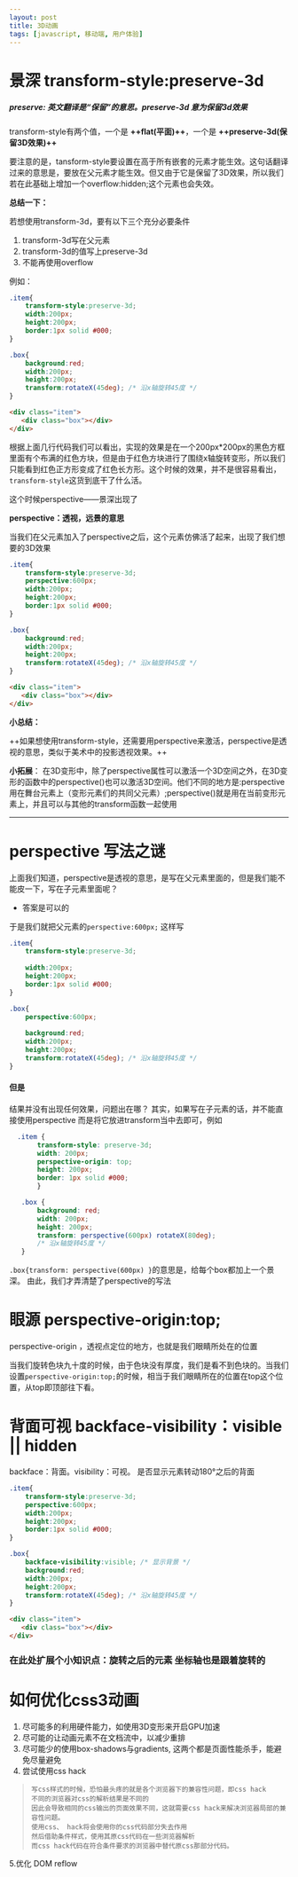 ```yaml
---
layout: post
title: 3D动画   
tags: [javascript, 移动端, 用户体验]
---
```


# 景深 transform-style:preserve-3d
##### preserve: 英文翻译是“保留”的意思。preserve-3d 意为保留3d效果

transform-style有两个值，一个是 **++flat(平面)++**，一个是 **++preserve-3d(保留3D效果)++**

要注意的是，tansform-style要设置在高于所有嵌套的元素才能生效。这句话翻译过来的意思是，要放在父元素才能生效。但又由于它是保留了3D效果，所以我们若在此基础上增加一个overflow:hidden;这个元素也会失效。

**总结一下：**

若想使用transform-3d，要有以下三个充分必要条件
1. transform-3d写在父元素
2. transform-3d的值写上preserve-3d
3. 不能再使用overflow

 例如：
 ```css
 .item{
     transform-style:preserve-3d;
     width:200px;
     height:200px;
     border:1px solid #000;
 }
 
 .box{
     background:red;
     width:200px;
     height:200px;
     transform:rotateX(45deg); /* 沿x轴旋转45度 */
 }
 
 ```
 ```html
 <div class="item">
    <div class="box"></div>
 </div>
 ```
 
根据上面几行代码我们可以看出，实现的效果是在一个200px*200px的黑色方框里面有个布满的红色方块，但是由于红色方块进行了围绕x轴旋转变形，所以我们只能看到红色正方形变成了红色长方形。这个时候的效果，并不是很容易看出，```transform-style```这货到底干了什么活。

这个时候perspective——景深出现了

**perspective：透视，远景的意思**

当我们在父元素加入了perspective之后，这个元素仿佛活了起来，出现了我们想要的3D效果

 ```css
 .item{
     transform-style:preserve-3d;
     perspective:600px;
     width:200px;
     height:200px;
     border:1px solid #000;
 }
 
 .box{
     background:red;
     width:200px;
     height:200px;
     transform:rotateX(45deg); /* 沿x轴旋转45度 */
 }
 
 ```
 ```html
 <div class="item">
    <div class="box"></div>
 </div>
 ```

**小总结：** 

++如果想使用transform-style，还需要用perspective来激活，perspective是透视的意思，类似于美术中的投影透视效果。++

**小拓展**：
在3D变形中，除了perspective属性可以激活一个3D空间之外，在3D变形的函数中的perspective()也可以激活3D空间。他们不同的地方是:perspective用在舞台元素上（变形元素们的共同父元素）;perspective()就是用在当前变形元素上，并且可以与其他的transform函数一起使用



---
# perspective 写法之谜

上面我们知道，perspective是透视的意思，是写在父元素里面的，但是我们能不能皮一下，写在子元素里面呢？
- 答案是可以的

于是我们就把父元素的```perspective:600px;``` 这样写

 ```CSS
 .item{
     transform-style:preserve-3d;
     
     width:200px;
     height:200px;
     border:1px solid #000;
 }
 
 .box{
     perspective:600px;
     
     background:red;
     width:200px;
     height:200px;
     transform:rotateX(45deg); /* 沿x轴旋转45度 */
 }
 
 ```
 #### 但是
 结果并没有出现任何效果，问题出在哪？
 其实，如果写在子元素的话，并不能直接使用perspective 而是将它放进transform当中去即可，例如
 ```CSS
   .item {
        transform-style: preserve-3d;
        width: 200px;
        perspective-origin: top;
        height: 200px;
        border: 1px solid #000;
        }

    .box {
        background: red;
        width: 200px;
        height: 200px;
        transform: perspective(600px) rotateX(80deg);
        /* 沿x轴旋转45度 */
    }
```
```.box{transform: perspective(600px) }```的意思是，给每个box都加上一个景深。
由此，我们才弄清楚了perspective的写法

 

# 眼源 perspective-origin:top;

perspective-origin ，透视点定位的地方，也就是我们眼睛所处在的位置

当我们旋转色块九十度的时候，由于色块没有厚度，我们是看不到色块的。当我们设置```perspective-origin:top;```的时候，相当于我们眼睛所在的位置在top这个位置，从top即顶部往下看。


# 背面可视 backface-visibility：visible || hidden

backface：背面。visibility：可视。
是否显示元素转动180°之后的背面


 ```css
 .item{
     transform-style:preserve-3d;
     perspective:600px;
     width:200px;
     height:200px;
     border:1px solid #000;
 }
 
 .box{
     backface-visibility:visible; /* 显示背景 */
     background:red;
     width:200px;
     height:200px;
     transform:rotateX(45deg); /* 沿x轴旋转45度 */
 }
 
 ```
 ```html
 <div class="item">
    <div class="box"></div>
 </div>
 ```

### 在此处扩展个小知识点：旋转之后的元素 坐标轴也是跟着旋转的

# 如何优化css3动画

1. 尽可能多的利用硬件能力，如使用3D变形来开启GPU加速
2. 尽可能的让动画元素不在文档流中，以减少重排
3. 尽可能少的使用box-shadows与gradients, 这两个都是页面性能杀手，能避免尽量避免
4. 尝试使用css hack

>     写css样式的时候，恐怕最头疼的就是各个浏览器下的兼容性问题，即css hack
>     不同的浏览器对css的解析结果是不同的
>     因此会导致相同的css输出的页面效果不同，这就需要css hack来解决浏览器局部的兼容性问题。
>     使用css、 hack将会使用你的css代码部分失去作用
>     然后借助条件样式，使用其原css代码在一些浏览器解析
>     而css hack代码在符合条件要求的浏览器中替代原css那部分代码。
>         

5.优化 DOM reflow
